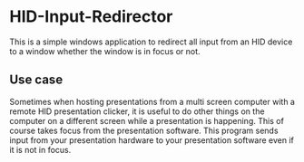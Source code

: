 # HID-Input-Redirector

This is a simple windows application to redirect all input from an HID device to a window whether the window is in focus or not.

## Use case
Sometimes when hosting presentations from a multi screen computer with a remote HID presentation clicker, it is useful to do other things on the computer on a different screen while a presentation is happening. This of course takes focus from the presentation software. This program sends input from your presentation hardware to your presentation software even if it is not in focus.

